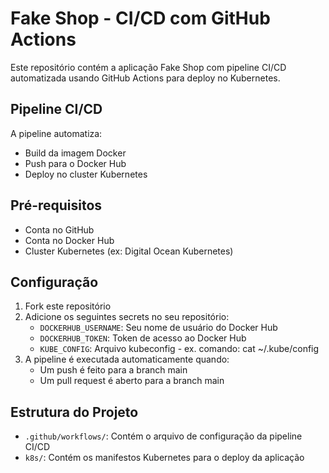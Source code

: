 # Fake Shop - CI/CD com GitHub Actions

Este repositório contém a aplicação Fake Shop com pipeline CI/CD automatizada usando GitHub Actions para deploy no Kubernetes.

## Pipeline CI/CD

A pipeline automatiza:
- Build da imagem Docker
- Push para o Docker Hub
- Deploy no cluster Kubernetes

## Pré-requisitos

- Conta no GitHub
- Conta no Docker Hub
- Cluster Kubernetes (ex: Digital Ocean Kubernetes)

## Configuração

1. Fork este repositório
2. Adicione os seguintes secrets no seu repositório:
   - `DOCKERHUB_USERNAME`: Seu nome de usuário do Docker Hub
   - `DOCKERHUB_TOKEN`: Token de acesso ao Docker Hub
   - `KUBE_CONFIG`: Arquivo kubeconfig - ex. comando: cat ~/.kube/config
3. A pipeline é executada automaticamente quando:
   - Um push é feito para a branch main
   - Um pull request é aberto para a branch main

## Estrutura do Projeto

- `.github/workflows/`: Contém o arquivo de configuração da pipeline CI/CD
- `k8s/`: Contém os manifestos Kubernetes para o deploy da aplicação